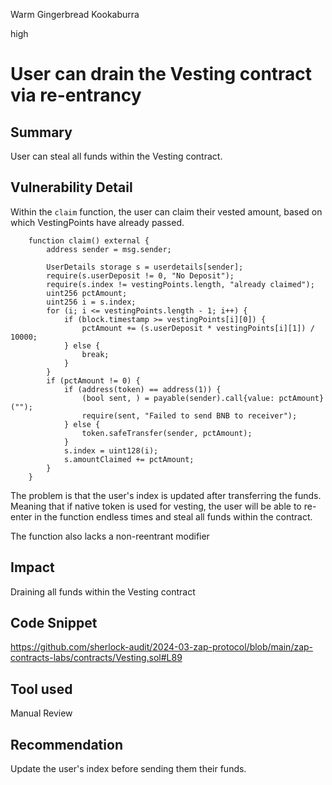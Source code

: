 Warm Gingerbread Kookaburra

high

# User can drain the Vesting contract via re-entrancy

## Summary
User can steal all funds within the Vesting contract.

## Vulnerability Detail
Within the `claim` function, the user can claim their vested amount, based on which VestingPoints have already passed.
```solidity
    function claim() external {
        address sender = msg.sender;

        UserDetails storage s = userdetails[sender];
        require(s.userDeposit != 0, "No Deposit");
        require(s.index != vestingPoints.length, "already claimed");
        uint256 pctAmount;
        uint256 i = s.index;
        for (i; i <= vestingPoints.length - 1; i++) {
            if (block.timestamp >= vestingPoints[i][0]) {
                pctAmount += (s.userDeposit * vestingPoints[i][1]) / 10000;
            } else {
                break;
            }
        }
        if (pctAmount != 0) {
            if (address(token) == address(1)) {
                (bool sent, ) = payable(sender).call{value: pctAmount}("");
                require(sent, "Failed to send BNB to receiver");
            } else {
                token.safeTransfer(sender, pctAmount);
            }
            s.index = uint128(i);
            s.amountClaimed += pctAmount;
        }
    }
```
The problem is that the user's index is updated after transferring the funds. Meaning that if native token is used for vesting, the user will be able to re-enter in the function endless times and steal all funds within the contract.

The function also lacks a non-reentrant modifier

## Impact
Draining all funds within the Vesting contract

## Code Snippet
https://github.com/sherlock-audit/2024-03-zap-protocol/blob/main/zap-contracts-labs/contracts/Vesting.sol#L89

## Tool used

Manual Review

## Recommendation
Update the user's index before sending them their funds.
